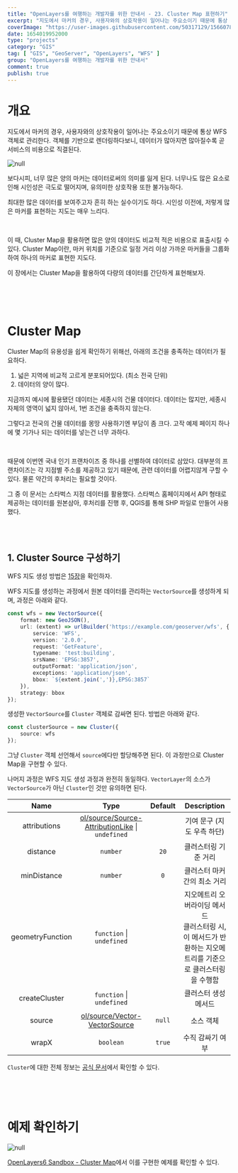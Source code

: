 ```yaml
---
title: "OpenLayers를 여행하는 개발자를 위한 안내서 - 23. Cluster Map 표현하기"
excerpt: "지도에서 마커의 경우, 사용자와의 상호작용이 일어나는 주요소이기 때문에 통상 WFS 객체로 관리한다. 객체를 기반으로 렌더링하다보니, 데이터가 많아지면 많아질수록 곧 서비스의 비용으로 직결된다. 보다시피, 너무 많은 양의 마커는 데이터로써의 의미를 잃게 된다. 너무나도 많은 요소로 인해 시인성은 극도로 떨어지며, 유의미한 상호작용 또한 불가능하다. 최대한 많은 데이터를 보여주고자 흔히 하는 실수이기도 하다. 시인성 이전에, 저렇게 많은 마커를 표현하는 지도는 매우 느리다."
coverImage: "https://user-images.githubusercontent.com/50317129/156607880-c5abad92-1991-4c01-b85f-7153bf89cb64.png"
date: 1654019952000
type: "projects"
category: "GIS"
tag: [ "GIS", "GeoServer", "OpenLayers", "WFS" ]
group: "OpenLayers를 여행하는 개발자를 위한 안내서"
comment: true
publish: true
---
```


# 개요

지도에서 마커의 경우, 사용자와의 상호작용이 일어나는 주요소이기 때문에 통상 WFS 객체로 관리한다. 객체를 기반으로 렌더링하다보니, 데이터가 많아지면 많아질수록 곧 서비스의 비용으로 직결된다.

![null](https://user-images.githubusercontent.com/50317129/171227755-40fbf5f0-9dcb-4e42-b10d-3b83440920f2.png)

보다시피, 너무 많은 양의 마커는 데이터로써의 의미를 잃게 된다. 너무나도 많은 요소로 인해 시인성은 극도로 떨어지며, 유의미한 상호작용 또한 불가능하다.

최대한 많은 데이터를 보여주고자 흔히 하는 실수이기도 하다. 시인성 이전에, 저렇게 많은 마커를 표현하는 지도는 매우 느리다.

<br />

이 때, Cluster Map을 활용하면 많은 양의 데이터도 비교적 적은 비용으로 표출시킬 수 있다. Cluster Map이란, 마커 위치를 기준으로 일정 거리 이상 가까운 마커들을 그룹화하여 하나의 마커로 표현한 지도다.

이 장에서는 Cluster Map을 활용하여 다량의 데이터를 간단하게 표현해보자.

<br />
<br />
<br />










# Cluster Map

Cluster Map의 유용성을 쉽게 확인하기 위해선, 아래의 조건을 충족하는 데이터가 필요하다.

1. 넓은 지역에 비교적 고르게 분포되어있다. (최소 전국 단위)
2. 데이터의 양이 많다.

지금까지 예시에 활용됐던 데이터는 세종시의 건물 데이터다. 데이터는 많지만, 세종시 자체의 영역이 넓지 않아서, 1번 조건을 충족하지 않는다.

그렇다고 전국의 건물 데이터를 몽땅 사용하기엔 부담이 좀 크다. 고작 예제 페이지 하나에 몇 기가나 되는 데이터를 넣는건 너무 과하다.

<br />

때문에 이번엔 국내 인기 프랜차이즈 중 하나를 선별하여 데이터로 삼았다. 대부분의 프랜차이즈는 각 지점별 주소를 제공하고 있기 때문에, 관련 데이터를 어렵지않게 구할 수 있다. 물론 약간의 후처리는 필요할 것이다.

그 중 이 문서는 스타벅스 지점 데이터를 활용했다. 스타벅스 홈페이지에서 API 형태로 제공하는 데이터를 원본삼아, 후처리를 진행 후, QGIS를 통해 SHP 파일로 만들어 사용했다.

<br />
<br />





## 1. Cluster Source 구성하기

WFS 지도 생성 방법은 [15장](/projects/2022/05/15/gis-guide-for-programmer-15)을 확인하자.

WFS 지도를 생성하는 과정에서 원본 데이터를 관리하는 `VectorSource`를 생성하게 되며, 과정은 아래와 같다.

``` typescript
const wfs = new VectorSource({
	format: new GeoJSON(),
	url: (extent) => urlBuilder('https://example.com/geoserver/wfs', {
		service: 'WFS',
		version: '2.0.0',
		request: 'GetFeature',
		typename: 'test:building',
		srsName: 'EPSG:3857',
		outputFormat: 'application/json',
		exceptions: 'application/json',
		bbox: `${extent.join(',')},EPSG:3857`
	}),
	strategy: bbox
});
```

생성한 `VectorSource`를 `Cluster` 객체로 감싸면 된다. 방법은 아래와 같다.

``` typescript
const clusterSource = new Cluster({
	source: wfs
});
```

그냥 `Cluster` 객체 선언해서 `source`에다만 할당해주면 된다. 이 과정만으로 Cluster Map을 구현할 수 있다.

나머지 과정은 WFS 지도 생성 과정과 완전히 동일하다. `VectorLayer`의 소스가 `VectorSource`가 아닌 `Cluster`인 것만 유의하면 된다.

|       Name       |                                                                     Type                                                                     | Default |                                                   Description                                                   |
| :--------------: | :------------------------------------------------------------------------------------------------------------------------------------------: | :-----: | :-------------------------------------------------------------------------------------------------------------: |
|   attributions   | [ol/source/Source-AttributionLike](https://openlayers.org/en/latest/apidoc/module-ol_source_Source.html#~AttributionLike) &#124; `undefined` |         |                                           기여 문구 (지도 우측 하단)                                            |
|     distance     |                                                                   `number`                                                                   |  `20`   |                                              클러스터링 기준 거리                                               |
|   minDistance    |                                                                   `number`                                                                   |   `0`   |                                          클러스터 마커 간의 최소 거리                                           |
| geometryFunction |                                                        `function` &#124; `undefined`                                                         |         | 지오메트리 오버라이딩 메서드<br />클러스터링 시, 이 메서드가 반환하는 지오메트리를 기준으로 클러스터링을 수행함 |
|  createCluster   |                                                        `function` &#124; `undefined`                                                         |         |                                              클러스터 생성 메서드                                               |
|      source      |              [ol/source/Vector-VectorSource](https://openlayers.org/en/latest/apidoc/module-ol_source_Vector-VectorSource.html)              | `null`  |                                                    소스 객체                                                    |
|      wrapX       |                                                                  `boolean`                                                                   | `true`  |                                                수직 감싸기 여부                                                 |

`Cluster`에 대한 전체 정보는 [공식 문서](https://openlayers.org/en/latest/apidoc/module-ol_source_Cluster-Cluster.html)에서 확인할 수 있다.

<br />
<br />
<br />










# 예제 확인하기

![null](https://user-images.githubusercontent.com/50317129/171253658-b907a824-c626-42c2-8bbf-1111d8538ffb.png)

[OpenLayers6 Sandbox - Cluster Map](https://project.itcode.dev/gis-dev/cluster-map)에서 이를 구현한 예제를 확인할 수 있다.